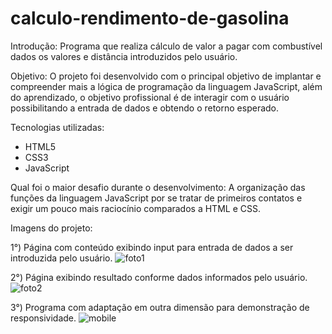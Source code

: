 # calculo-rendimento-de-gasolina

Introdução:
Programa que realiza cálculo de valor a pagar com combustível dados os valores e distância introduzidos pelo usuário.

Objetivo:
O projeto foi desenvolvido com o principal objetivo de implantar e compreender mais a lógica de programação da linguagem JavaScript, além do aprendizado, o objetivo
profissional é de interagir com o usuário possibilitando a entrada de dados e obtendo o retorno esperado.

Tecnologias utilizadas:
- HTML5
- CSS3
- JavaScript

Qual foi o maior desafio durante o desenvolvimento:
A organização das funções da linguagem JavaScript por se tratar de primeiros contatos e exigir um pouco mais raciocínio comparados a HTML e CSS.

Imagens do projeto:

1°) Página com conteúdo exibindo input para entrada de dados a ser introduzida pelo usuário.
![foto1](https://user-images.githubusercontent.com/108497638/215918056-386626d8-5ed5-492c-adff-5f0f26159f44.png)

2°) Página exibindo resultado conforme dados informados pelo usuário.
![foto2](https://user-images.githubusercontent.com/108497638/215918169-261d6158-7d29-4975-893c-53c2fdce79c2.png)

3°) Programa com adaptação em outra dimensão para demonstração de responsividade.
![mobile](https://user-images.githubusercontent.com/108497638/215918244-85f73248-af09-402f-aae2-032fd7e0c343.png)
